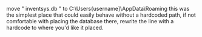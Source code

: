 move " inventsys.db " to C:\Users\{username]\AppData\Roaming
this was the simplest place that could easily behave without a hardcoded path,
if not comfortable with placing the database there, rewrite the line with a hardcode to where you'd like it placed.

